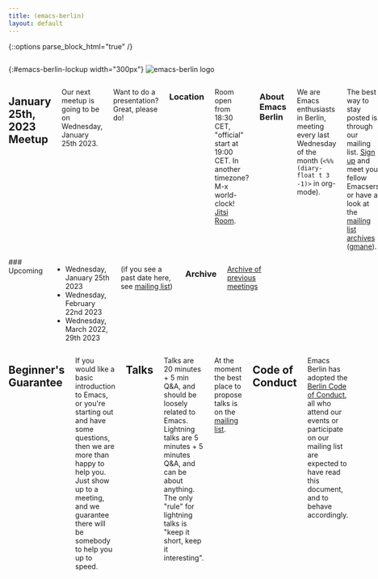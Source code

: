 ```yaml
---
title: (emacs-berlin)
layout: default
---
```

{::options parse_block_html="true" /}

<section id="above-fold"><div class="row"><div class="large-12 columns intro-info">

{:#emacs-berlin-lockup width="300px"}
![emacs-berlin logo](img/emacs-berlin.png)

</div></div></section>

<section id="below-fold"><div class="row"><div class="medium-8 columns">

# January 25th, 2023 Meetup

Our next meetup is going to be on Wednesday, January 25th 2023.

Want to do a presentation? Great, please do!

### Location

Room open from 18:30 CET, "official" start at 19:00 CET. In another
timezone? M-x world-clock!
[Jitsi Room](https://jitsi.emacs-berlin.org/january-2023).

### About Emacs Berlin

We are Emacs enthusiasts in Berlin, meeting every last Wednesday of
the month (`<%%(diary-float t 3 -1)>` in org-mode).

The best way to stay posted is through our mailing list.
[Sign up][ml] and meet your fellow Emacsers, or have a look at the
[mailing list archives][mla] ([gmane][mlag]).

Feel free to send an email introducing yourself after subscribing!

We're on mastodon: [@emacs@toot.berlin](https://toot.berlin/@emacs)

You can also chat with us on IRC:
[#emacs-berlin](irc://chat.libera.chat/emacs-berlin) (on Libera.Chat)

Or on Twitter:
[@emacsberlin](https://twitter.com/emacsberlin)

Videos on PeerTube [Diode Zone](https://diode.zone/c/emacs_berlin_talks/videos) and
on [YouTube](https://www.youtube.com/channel/UC1O8700SW-wuC4fvDEoGzOw)
<span class='text-cursor'>&nbsp;</span>

Non-public contact via email: [organizers email][contact]

</div>
<div class="medium-4 columns">
### Upcoming

* Wednesday, January 25th 2023
* Wednesday, February 22nd 2023
* Wednesday, March 2022, 29th 2023

<!--
* Wednesday, April 26th 2023
* Wednesday, May 31st 2023
* Wednesday, June 28th 2023
* Wednesday, July 26th 2023
* Wednesday, August 30th 2023
* Wednesday, September 27th 2023
* Wednesday, October 25th 2023
* Wednesday, November 29th 2023
* Wednesday, December 27th 2023
-->

(if you see a past date here, see [mailing list][mla])

### Archive

[Archive of previous meetings](/archive.html)

</div></div></section>

<section id="end-fold"><div class="row"><div class="large-12 columns">

## Beginner's Guarantee

If you would like a basic introduction to Emacs, or you're starting
out and have some questions, then we are more than happy to help
you. Just show up to a meeting, and we guarantee there will be
somebody to help you up to speed.

## Talks

Talks are 20 minutes + 5 min Q&A, and should be loosely related to Emacs.
Lightning talks are 5 minutes + 5 minutes Q&A, and can be about anything. The
only "rule" for lightning talks is "keep it short, keep it interesting".

At the moment the best place to propose talks is on the [mailing list][ml].

<!-- ## Format -->

<!-- We try to keep the structure pretty loose, we are not the typical -->
<!-- "three half hour talks" type of user group. There are often small -->
<!-- impromptu presentations or demos. For the rest people just hack -->
<!-- together on whatever they find interesting, help each other to make -->
<!-- their Emacs setups even more awesome, or chat about whatever they've -->
<!-- been up to, Emacs related, or not. -->

<!-- [GitHub Issues][ghi] and the [mailing list][ml] can be used to propose -->
<!-- topics. -->

## Code of Conduct

Emacs Berlin has adopted the
[Berlin Code of Conduct](https://berlincodeofconduct.org/), all who attend our
events or participate on our mailing list are expected to have read this
document, and to behave accordingly.

<!-- ## Members -->

<!-- People that show up to our meetings regularly or on occasion. Links go -->
<!-- to their emacs config. -->

<!-- * [plexus](https://github.com/plexus/.emacs.d) -->
<!-- * [pxlpnk](https://github.com/pxlpnk/emacs.d) -->
<!-- * [febeling](https://github.com/febeling/emacsd) -->
<!-- * [Jano](https://github.com/janogonzalez/.emacs.d) -->
<!-- * [Stefan](https://www.skamphausen.de/cgi-bin/ska/My_Configuration_of_Emacsen) -->
<!-- * [Diez](https://bitbucket.org/deets/emacs-git) -->
<!-- * [Jack](https://github.com/jackrusher/dotemacs) -->
<!-- * [til](https://tils.net/init.el.txt) -->
<!-- * [Peter](https://github.com/ptrv/emacs.d) -->
<!-- * [Andreas](https://github.com/andreas-roehler/werkstatt) -->

</div></div></section>

[ml]: https://mailb.org/mailman/listinfo/emacs-berlin "Mailing List"
[mla]: https://mailb.org/pipermail/emacs-berlin/ "Mailing List Archive"
[mlag]: news://news.gmane.io/gmane.org.user-groups.emacs.berlin
[contact]: mailto:emacs-berlin-owner@emacs-berlin.org "Send an email to organizers"
[ghi]: https://github.com/emacs-berlin/emacs-berlin.org/issues "emacs-berlin GitHub Issues"
